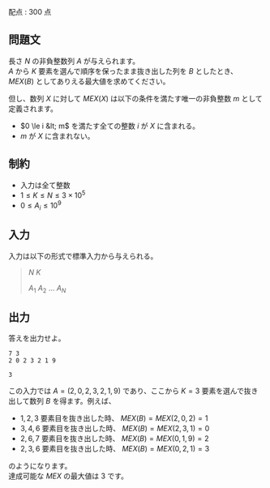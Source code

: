 配点 : $300$ 点

## 問題文

長さ $N$ の非負整数列 $A$ が与えられます。<br>
$A$ から $K$ 要素を選んで順序を保ったまま抜き出した列を $B$ としたとき、 $MEX(B)$ としてありえる最大値を求めてください。

但し、数列 $X$ に対して $MEX(X)$ は以下の条件を満たす唯一の非負整数 $m$ として定義されます。

- $0 \le i &lt; m$ を満たす全ての整数 $i$ が $X$ に含まれる。
- $m$ が $X$ に含まれない。

## 制約

- 入力は全て整数
- $1 \le K \le N \le 3 \times 10^5$
- $0 \le A_i \le 10^9$

## 入力

入力は以下の形式で標準入力から与えられる。

> $N$ $K$
> 
> $A_1$ $A_2$ $\dots$ $A_N$

## 出力

答えを出力せよ。

```input1
7 3
2 0 2 3 2 1 9
```

```output1
3
```

この入力では $A=(2,0,2,3,2,1,9)$ であり、ここから $K=3$ 要素を選んで抜き出して数列 $B$ を得ます。例えば、

- $1,2,3$ 要素目を抜き出した時、 $MEX(B)=MEX(2,0,2)=1$
- $3,4,6$ 要素目を抜き出した時、 $MEX(B)=MEX(2,3,1)=0$
- $2,6,7$ 要素目を抜き出した時、 $MEX(B)=MEX(0,1,9)=2$
- $2,3,6$ 要素目を抜き出した時、 $MEX(B)=MEX(0,2,1)=3$

のようになります。<br>
達成可能な $MEX$ の最大値は $3$ です。